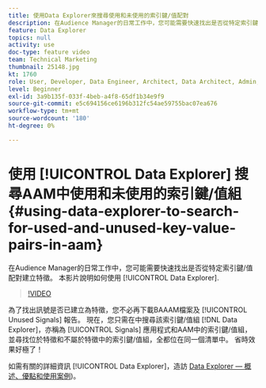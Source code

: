 ```yaml
---
title: 使用Data Explorer來搜尋使用和未使用的索引鍵/值配對
description: 在Audience Manager的日常工作中，您可能需要快速找出是否從特定索引鍵/值配對建立特徵。 本影片說明如何使用Data Explorer來瞭解。
feature: Data Explorer
topics: null
activity: use
doc-type: feature video
team: Technical Marketing
thumbnail: 25148.jpg
kt: 1760
role: User, Developer, Data Engineer, Architect, Data Architect, Admin, Leader
level: Beginner
exl-id: 3a9b135f-033f-4beb-a4f8-65df1b34e9f9
source-git-commit: e5c694156ce6196b312fc54ae59755bac07ea676
workflow-type: tm+mt
source-wordcount: '180'
ht-degree: 0%

---
```


# 使用 [!UICONTROL Data Explorer] 搜尋AAM中使用和未使用的索引鍵/值組 {#using-data-explorer-to-search-for-used-and-unused-key-value-pairs-in-aam}

在Audience Manager的日常工作中，您可能需要快速找出是否從特定索引鍵/值配對建立特徵。 本影片說明如何使用 [!UICONTROL Data Explorer].

>[!VIDEO](https://video.tv.adobe.com/v/25148/?quality=12)

為了找出訊號是否已建立為特徵，您不必再下載BAAAM檔案及 [!UICONTROL Unused Signals] 報告。 現在，您只需在中搜尋該索引鍵/值組 [!DNL Data Explorer]，亦稱為 [!UICONTROL Signals] 應用程式和AAM中的索引鍵/值組，並尋找位於特徵和不屬於特徵中的索引鍵/值組，全都位在同一個清單中。 省時效果好極了！

如需有關的詳細資訊 [!UICONTROL Data Explorer]，造訪 [Data Explorer — 概述、優點和使用案例](https://experienceleague.adobe.com/docs/audience-manager/user-guide/features/data-explorer/data-explorer-overview.html?lang=en))。
